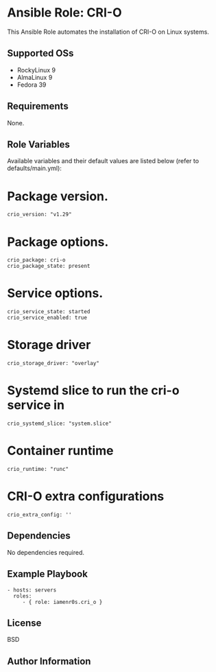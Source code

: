 Ansible Role: CRI-O
=========

This Ansible Role automates the installation of CRI-O on Linux systems.

Supported OSs
------------

- RockyLinux 9
- AlmaLinux 9
- Fedora 39

Requirements
------------

None.

Role Variables
--------------

Available variables and their default values are listed below (refer to defaults/main.yml):

# Package version.
	crio_version: "v1.29"

# Package options.
	crio_package: cri-o
	crio_package_state: present

# Service options.
	crio_service_state: started
	crio_service_enabled: true

# Storage driver
	crio_storage_driver: "overlay"

# Systemd slice to run the cri-o service in
	crio_systemd_slice: "system.slice"

# Container runtime
	crio_runtime: "runc"

# CRI-O extra configurations
	crio_extra_config: ''

Dependencies
------------

No dependencies required.

Example Playbook
----------------

    - hosts: servers
      roles:
         - { role: iamenr0s.cri_o }

License
-------

BSD

Author Information
------------------


